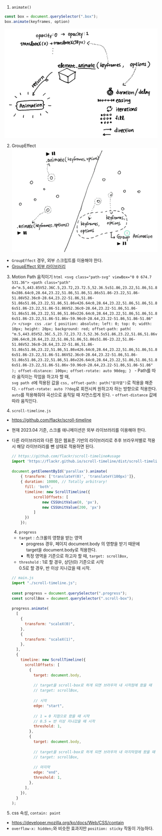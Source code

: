 1. `animate()`
  ```javascript
  const box = document.querySelector(".box");
  box.animate(keyframes, option)
  ```
  ![1-1](./imgs/1-1.png)

2. GroupEffect
  ![2-1](./imgs/2-1.png)
  
  - `GroupEffect` 경우, 외부 스크립트를 이용해야 한다.
  - [GroupEffect 외부 라이브러리](https://cdnjs.cloudflare.com/ajax/libs/web-animations/2.3.2/web-animations-next.min.js)

  3. Motion Path 움직이기
    ```html
    <svg class="path-svg" viewBox="0 0 674.7 531.36">
      <path
        class="path"
        d="m.5,443.85V52.36C.5,23.72,23.72.5,52.36.5s51.86,23.22,51.86,51.86v286.64c0,28.64,23.22,51.86,51.86,51.86s51.86-23.22,51.86-51.86V52.36c0-28.64,23.22-51.86,51.86-51.86s51.86,23.22,51.86,51.86v426.64c0,28.64,23.22,51.86,51.86,51.86s51.86-23.22,51.86-51.86V52.36c0-28.64,23.22-51.86,51.86-51.86s51.86,23.22,51.86,51.86v226.64c0,28.64,23.22,51.86,51.86,51.86s51.86-23.22,51.86-51.86v-59.96c0-28.64,23.22-51.86,51.86-51.86"
      />
    </svg>
    ```
    ```css
    .car {
      position: absolute;
      left: 0;
      top: 0;
      width: 10px;
      height: 20px;
      background: red;
      offset-path: path(
        "m.5,443.85V52.36C.5,23.72,23.72.5,52.36.5s51.86,23.22,51.86,51.86v286.64c0,28.64,23.22,51.86,51.86,51.86s51.86-23.22,51.86-51.86V52.36c0-28.64,23.22-51.86,51.86-51.86s51.86,23.22,51.86,51.86v426.64c0,28.64,23.22,51.86,51.86,51.86s51.86-23.22,51.86-51.86V52.36c0-28.64,23.22-51.86,51.86-51.86s51.86,23.22,51.86,51.86v226.64c0,28.64,23.22,51.86,51.86,51.86s51.86-23.22,51.86-51.86v-59.96c0-28.64,23.22-51.86,51.86-51.86"
      );
      offset-distance: 100px;
      offset-rotate: auto 90deg;
    }
    ```
    - Path를 따라 움직이는 작업을 하고자 할 때,<br />`svg path d`에 적용된 값을 `css, offset-path: path("문자열")`로 적용을 해준다.
    - `offset-rotate: auto ??deg`로 회전시켜 원하고자 하는 방향으로 적용한다.<br /> `auto`를 적용해줘야 곡선으로 움직일 때 자연스럽게 된다.
    - `offset-distance` 값에 따라 움직인다.

3. `scroll-timeline.js`
- https://github.com/flackr/scroll-timeline
- 현재 2023.04 기준, 스크롤 애니메이션은 외부 라이브러리를 이용해야 한다.
- 다른 라이브러리와 다른 점은 웹표준 기반의 라이브러리로 추후 브라우저별로 적용 시 해당 라이브러리를 뺀 상태로 적용하면 된다.
  ```javascript
  // https://github.com/flackr/scroll-timeline#usage
  import 'https://flackr.github.io/scroll-timeline/dist/scroll-timeline.js';

  document.getElementById('parallax').animate(
      { transform: ['translateY(0)', 'translateY(100px)']},
      { duration: 10000, // Totally arbitrary!
        fill: 'both',
        timeline: new ScrollTimeline({
            scrollOffsets: [
                new CSSUnitValue(0, 'px'),
                new CSSUnitValue(200, 'px')
            ]
        })
      });
  ```

  4. `progress`
    - `target` : 스크롤의 영향을 받는 영역
      - progress 경우, 페이지 document.body 의 영향을 받기 때문에<br />target을 document.body로 적용한다.
      - 특정 영역을 기준으로 하고자 할 때, `target: scrollBox,`
    - `threshold` : 1로 할 경우, 상단(0) 기준으로 시작<br />0.5로 할 경우, 반 이상 지나갔을 때 시작.
    ```javascript
    // main.js
    import "./scroll-timeline.js";

    const progress = document.querySelector(".progress");
    const scrollBox = document.querySelector(".scroll-box");

    progress.animate(
      [
        {
          transform: "scaleX(0)",
        },
        {
          transform: "scaleX(1)",
        },
      ],
      {
        timeline: new ScrollTimeline({
          scrollOffsets: [
            {
              target: document.body,
              
              // target을 scroll-box로 하게 되면 브라우저 내 시작점에 왔을 때
              // target: scrollBox,

              // 시작
              edge: "start",

              // 1 = 0 지점으로 왔을 때 시작
              // 0.5 = 반 이상 지나갔을 때 시작
              threshold: 1,
            },
            {
              target: document.body,

              // target을 scroll-box로 하게 되면 브라우저 내 마지막점에 왔을 때
              // target: scrollBox,

              // 마지막
              edge: "end",
              threshold: 1,
            },
          ],
        }),
      }
    );

    ```

5. css 속성, `contain: paint`
- https://developer.mozilla.org/ko/docs/Web/CSS/contain
- `overflow-x: hidden;`와 비슷한 효과지만 `position: sticky` 작동이 가능하다.